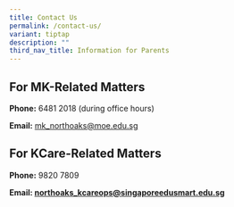 ```yaml
---
title: Contact Us
permalink: /contact-us/
variant: tiptap
description: ""
third_nav_title: Information for Parents
---
```

<h2><strong>For MK-Related Matters</strong></h2>
<p><strong>Phone:</strong>&nbsp;6481 2018 (during office hours)</p>
<p><strong>Email:</strong>&nbsp;<a href="mailto:mk_riverside@moe.edu.sg" rel="noopener noreferrer nofollow" target="_blank"><u>mk_northoaks@moe.edu.sg</u></a>
</p>
<h2><strong>For KCare-Related Matters</strong></h2>
<p><strong>Phone:</strong>&nbsp;9820 7809</p>
<p><strong>Email: <a href="mailto:northoaks_kcareops@singaporeedusmart.edu.sg" rel="noopener noreferrer nofollow" target="_blank">northoaks_kcareops@singaporeedusmart.edu.sg</a></strong>
</p>